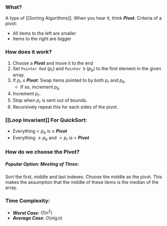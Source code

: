 ### What?
A type of [[Sorting Algorithms]]. When you hear it, think ***Pivot***. Criteria of a pivot:
- All items to the left are smaller 
- Items to the right are bigger

### How does it work?
1. Choose a ***Pivot*** and move it to the end
2. Set `Pointer Red` ($p_r$) and `Pointer b` ($p_b$) to the first element in the given array.
3. If $p_r$ $\le$ ***Pivot***: Swap items pointed to by both $p_r$ and $p_b$.
	- If so, increment $p_b$
4. Increment $p_r$.
5. Stop when $p_r$ is sent out of bounds. 
6. Recursively repeat this for each sides of the pivot. 

### [[Loop Invariant]] For QuickSort:
- Everything $\lt \ p_b$ is $\le$ ***Pivot***
- Everything $\ge p_{b}$ and $\lt p_r$ is $\gt$ ***Pivot***
 
### How do we choose the Pivot?
##### *Popular Option*: Meeting of Three:
Sort the first, middle and last indexes. Choose the middle as the pivot. This makes the assumption that the middle of these items is the median of the array. 

### Time Complexity:
- ***Worst Case***: $O(n^2)$
- ***Average Case***: $O(n\lg n)$

